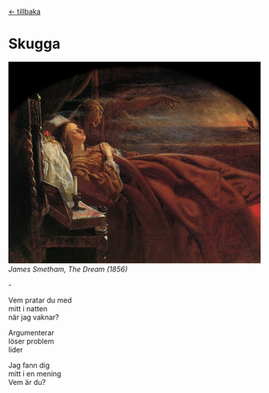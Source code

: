 [← tillbaka](README.md)  

# Skugga

![skugga](skugga.jpg)  
_James Smetham, The Dream (1856)_

\-

Vem pratar du med  
mitt i natten  
när jag vaknar?  

Argumenterar  
löser problem  
lider  

Jag fann dig  
mitt i en mening  
Vem är du?  